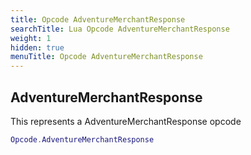 ```yaml
---
title: Opcode AdventureMerchantResponse
searchTitle: Lua Opcode AdventureMerchantResponse
weight: 1
hidden: true
menuTitle: Opcode AdventureMerchantResponse
---
```

## AdventureMerchantResponse

This represents a AdventureMerchantResponse opcode
```lua
Opcode.AdventureMerchantResponse
```